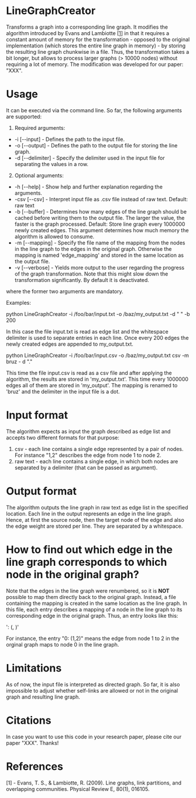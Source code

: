 LineGraphCreator
================
Transforms a graph into a corresponding line graph.
It modifies the algorithm introduced by Evans and Lambiotte [[1](http://arxiv.org/pdf/0903.2181.pdf)] in that it requires a constant amount of memory for the transformation  - opposed to the original implementation (which stores the entire line graph in memory) - by storing the resulting line graph chunkwise in a file. Thus, the transformation takes a bit longer, but allows to process larger graphs (> 10000 nodes) without requiring a lot of memory.
The modification was developed for our paper: "XXX".


Usage
=====
It can be executed via the command line. So far, the following arguments are supported:

1. Required arguments:
  * -i [--input] - Defines the path to the input file.
  * -o [--output] - Defines the path to the output file for storing the line graph.
  * -d [--delimiter] - Specify the delimiter used in the input file for separating the values in a row.
2. Optional arguments:
  * -h [--help] - Show help and further explanation regarding the arguments.
  * -csv [--csv] - Interpret input file as .csv file instead of raw text. Default: raw text
  * -b [--buffer] - Determines how many edges of the line graph should be cached before writing them to the output file. The larger the value, the faster is the graph processed. Default: Store line graph every 1000000 newly created edges. This argument determines how much memory the algorithm is allowed to consume.
  * -m [--mapping] - Specify the file name of the mapping from the nodes in the line graph to the edges in the original graph. Otherwise the mapping is named 'edge_mapping' and stored in the same location as the output file.
  * -v [--verbose] - Yields more output to the user regarding the progress of the graph transformation. Note that this might slow down the transformation significantly. By default it is deactivated.

where the former two arguments are mandatory.

Examples:

python LineGraphCreator -i /foo/bar/input.txt -o /baz/my_output.txt -d " " -b 200

In this case the file input.txt is read as edge list and the whitespace delimiter is used to separate entries in each line. Once every 200 edges the newly created edges are appended to my_output.txt.
 
python LineGraphCreator -i /foo/bar/input.csv -o /baz/my_output.txt csv -m bruz - d "."

This time the file input.csv is read as a csv file and after applying the algorithm, the results are stored in 'my_output.txt'. This time every 1000000 edges all of them are stored in 'my_output'. The mapping is renamed to 'bruz' and the delimiter in the input file is a dot.


Input format
============
The algorithm expects as input the graph described as edge list and accepts two different formats for that purpose:

1. csv - each line contains a single edge represented by a pair of nodes. For instance "1,2" describes the edge from node 1 to node 2.
2. raw text - each line contains a single edge, in which both nodes are separated by a delimiter (that can be passed as argument).


Output format
=============
The algorithm outputs the line graph in raw text as edge list in the specified location.
Each line in the output represents an edge in the line graph. Hence, at first the source node, then the target node of the edge and also the edge weight are stored per line. They are separated by a whitespace.


How to find out which edge in the line graph corresponds to which node in the original graph?
=============================================================================================
Note that the edges in the line graph were renumbered, so it is **NOT** possible to map them directly back to the original graph. Instead, a file containing the mapping is created in the same location as the line graph. In this file, each entry describes a mapping of a node in the line graph to its corresponding edge in the original graph. Thus, an entry looks like this: 

'<Node in line graph>: (<Source node in original graph>, <Target node in original graph>)'

For instance, the entry "0: (1,2)" means the edge from node 1 to 2 in the orginal graph maps to node 0 in the line graph.


Limitations
===========
As of now, the input file is interpreted as directed graph. So far, it is also impossible to adjust whether self-links are allowed or not in the original graph and resulting line graph.


Citations
=========
In case you want to use this code in your research paper, please cite our paper "XXX". Thanks!


References
==========
[1] - Evans, T. S., & Lambiotte, R. (2009). Line graphs, link partitions, and overlapping communities. Physical Review E, 80(1), 016105.
